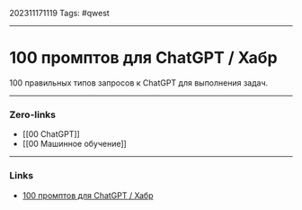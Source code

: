 202311171119
Tags: #qwest 

---
# 100 промптов для ChatGPT / Хабр

100 правильных типов запросов к ChatGPT для выполнения задач.

---
### Zero-links

- [[00 ChatGPT]]
- [[00 Машинное обучение]]

---
### Links

- [100 промптов для ChatGPT / Хабр](https://habr.com/ru/companies/otus/articles/774046/)